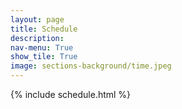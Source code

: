 ```yaml
---
layout: page
title: Schedule
description: 
nav-menu: True
show_tile: True
image: sections-background/time.jpeg
---
```


 {% include schedule.html %}
